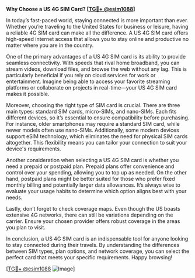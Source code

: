 **Why Choose a US 4G SIM Card? [[TG💪+ @esim1088](https://t.me/s/esim1088)]**

In today’s fast-paced world, staying connected is more important than ever. Whether you’re traveling to the United States for business or leisure, having a reliable 4G SIM card can make all the difference. A US 4G SIM card offers high-speed internet access that allows you to stay online and productive no matter where you are in the country. 

One of the primary advantages of a US 4G SIM card is its ability to provide seamless connectivity. With speeds that rival home broadband, you can stream videos, download files, and browse the web without any lag. This is particularly beneficial if you rely on cloud services for work or entertainment. Imagine being able to access your favorite streaming platforms or collaborate on projects in real-time—your US 4G SIM card makes it possible.

Moreover, choosing the right type of SIM card is crucial. There are three main types: standard SIM cards, micro-SIMs, and nano-SIMs. Each fits different devices, so it’s essential to ensure compatibility before purchasing. For instance, older smartphones may require a standard SIM card, while newer models often use nano-SIMs. Additionally, some modern devices support eSIM technology, which eliminates the need for physical SIM cards altogether. This flexibility means you can tailor your connection to suit your device's requirements.

Another consideration when selecting a US 4G SIM card is whether you need a prepaid or postpaid plan. Prepaid plans offer convenience and control over your spending, allowing you to top up as needed. On the other hand, postpaid plans might be better suited for those who prefer fixed monthly billing and potentially larger data allowances. It’s always wise to evaluate your usage habits to determine which option aligns best with your needs.

Lastly, don’t forget to check coverage maps. Even though the US boasts extensive 4G networks, there can still be variations depending on the carrier. Ensure your chosen provider offers robust coverage in the areas you plan to visit. 

In conclusion, a US 4G SIM card is an indispensable tool for anyone looking to stay connected during their travels. By understanding the differences between SIM types, plan options, and network coverage, you can select the perfect card that meets your specific requirements. Happy browsing! 

[[TG💪+ @esim1088](https://t.me/s/esim1088) ![Image](https://i.postimg.cc/Y0z9fWf4/image.png)]